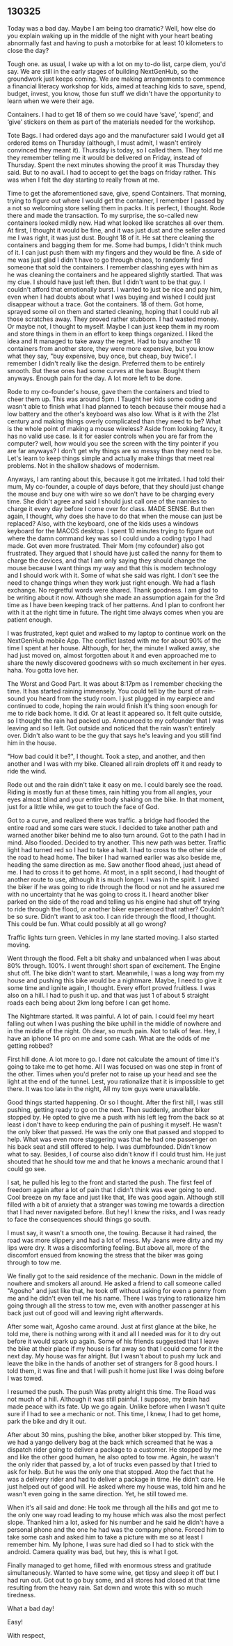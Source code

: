 ## 130325

Today was a bad day. Maybe I am being too dramatic? Well, how else do you explain waking up in the middle of the night with your heart beating abnormally fast and having to push a motorbike for at least 10 kilometers to close the day?



Tough one. as usual, I wake up with a lot on my to-do list, carpe diem, you'd say. We are still in the early stages of building NextGenHub, so the groundwork just keeps coming. We are making arrangements to commence a financial literacy workshop for kids, aimed at teaching kids to save, spend, budget, invest, you know, those fun stuff we didn't have the opportunity to learn when we were their age.


Containers. I had to get 18 of them so we could have ‘save’, ‘spend’, and ‘give’ stickers on them as part of the materials needed for the workshop.


Tote Bags. I had ordered days ago and the manufacturer said I would get all ordered items on Thursday (although, I must admit, I wasn't entirely convinced they meant it). Thursday is today, so I called them. They told me they remember telling me it would be delivered on Friday, instead of Thursday. Spent the next minutes showing the proof it was Thursday they said. But to no avail. I had to accept to get the bags on friday rather. This was when I felt the day starting to really frown at me.


Time to get the aforementioned save, give, spend Containers. That morning, trying to figure out where I would get the container, I remember I passed by a not so welcoming store selling them in packs. It is perfect, I thought. Rode there and made the transaction. To my surprise, the so-called new containers looked mildly new. Had what looked like scratches all over them. At first, I thought it would be fine, and it was just dust and the seller assured me I was right, it was just dust. Bought 18 of it. He sat there cleaning the containers and bagging them for me. Some had bumps, I didn't think much of it. I can just push them with my fingers and they would be fine. A side of me was just glad I didn't have to go through chaos, to randomly find someone that sold the containers. I remember classhing eyes with him as he was cleaning the containers and he appeared slightly startled. That was my clue. I should have just left then. But I didn't want to be that guy. I couldn't afford that emotionally burst. I wanted to just be nice and pay him, even when I had doubts about what I was buying and wished I could just disappear without a trace. Got the containers. 18 of them. Got home, sprayed some oil on them and started cleaning, hoping that I could rub all those scratches away. They proved rather stubborn. I had wasted money. Or maybe not, I thought to myself. Maybe I can just keep them in my room and store things in them in an effort to keep things organized. I liked the idea and It managed to take away the regret. Had to buy another 18  containers from another store, they were more expensive, but you know what they say, "buy expensive, buy once, but cheap, buy twice". I remember I didn't really like the design. Preferred them to be entirely smooth. But these ones had some curves at the base. Bought them anyways. Enough pain for the day. A lot more left to be done.


Rode to my co-founder's house, gave them the containers and tried to cheer them up. This was around 5pm. I Taught her kids some coding and wasn't able to finish what I had planned to teach because their mouse had a low battery and the other's keyboard was also low. What is it with the 21st century and making things overly complicated than they need to be? What is the whole point of making a mouse wireless? Aside from looking fancy, it has no valid use case. Is it for easier controls when you are far from the computer? well, how would you see the screen with the tiny pointer if you are far anyways? I don't get why things are so messy than they need to be. Let's learn to keep things simple and actually make things that meet real problems. Not in the shallow shadows of modernism.


Anyways, I am ranting about this, because it got me irritated.  I had told their mum, My co-founder, a couple of days before, that they should just change the mouse and buy one with wire so we don't have to be charging every time. She didn't agree and said I should just call one of the nannies to charge it every day before I come over for class. MADE SENSE. But then again, I thought, why does she have to do that when the mouse can just be replaced? Also, with the keyboard, one of the kids uses a windows keyboard for the MACOS desktop. I spent 10 minutes trying to figure out where the damn command key was so I could undo a coding typo I had made. Got even more frustrated. Their Mom (my cofounder) also got frustrated. They argued that I should have just called the nanny for them to charge the devices, and that I am only saying they should change the mouse because I want things my way and that this is modern technology and I should work with it. Some of what she said was right. I don't see the need to change things when they work just right enough. We had a flash exchange. No regretful words were shared. Thank goodness. I am glad to be writing about it now. Although she made an assumption again for the 3rd time as I have been keeping track of her patterns. And I plan to confront her with it at the right time in future.  The right time always comes when you are patient enough.


I was frustrated, kept quiet and walked to my laptop to continue work on the NextGenHub mobile App. The conflict lasted with me for about 90% of the time I spent at her house.  Although, for her, the minute I walked away, she had just moved on, almost forgotten about it and even approached me to share the newly discovered goodnews with so much excitement in her eyes. haha. You gotta love her.


The Worst and Good Part. It was about 8:17pm as I remember checking the time. It has started raining immensely. You could tell by the  burst of rain-sound you heard from the study room. I just plugged in my earpiece and continued to code, hoping the rain would finish it's thing soon enough for me to ride back home.
It did. Or at least it appeared so. It felt quite outside, so I thought the rain had packed up. Announced to my cofounder that I was leaving and so I left. Got outside and noticed that the rain wasn't entirely over. Didn't also want to be the guy that says he's leaving and you still find him in the house.


"How bad could it be?", I thought. Took a step, and another, and then another and I was with my bike. Cleaned all rain droplets off it and ready to ride the wind.


Rode out and the rain didn't take it easy on me. I could barely see the road. Riding is mostly fun at these times, rain hitting you from all angles, your eyes almost blind and your entire body shaking on the bike. In that moment, just for a little while, we get to touch the face of God. 


Got to a curve, and realized there was traffic. a bridge had flooded the entire road and some cars were stuck. I decided to take another path and warned another biker behind me to also turn around. Got to the path I had in mind. Also flooded. Decided to try another. This new path was better. Traffic light had turned red so I had to take a halt. I had to cross to the other side of the road to head home. The biker I had warned earlier was also beside me, heading the same direction as me. Saw another flood ahead, just ahead of me. I had to cross it to get home. At most, in a split second, I had thought of another route to use, although it is much longer. I was in the spirit. I asked the biker if he was going to ride through the flood or not and he assured me with no uncertainty that he was going to cross it.  I heard another biker parked on the side of the road and telling us his engine had shut off trying to ride through the flood, or another biker experienced that rather? Couldn’t be so sure. Didn't want to ask too. I can ride through the flood, I thought. This could be fun. What could possibly at all go wrong?


Traffic lights turn green. Vehicles in my lane started moving. I also started moving.


Went through the flood. Felt a bit shaky and unbalanced when I was about 80% through. 100%. I went through! short span of excitement. The Engine shut off. The bike didn't want to start. Meanwhile, I was a long way from my house and pushing this bike would be a nightmare. Maybe, I need to give it some time and ignite again, I thought. Every effort proved fruitless. I was also on a hill. I had to push it up. and that was just 1 of about 5 straight roads each being about 2km long before I can get home.


The Nightmare started.
It was painful. A lot of pain. I could feel my heart falling out when I was pushing the bike uphill in the middle of nowhere and in the middle of the night. Oh dear, so much pain. Not to talk of fear. Hey, I have an iphone 14 pro on me and some cash. What are the odds of me getting robbed?


First hill done. A lot more to go. I dare not calculate the amount of time it's going to take me to get home. All I was focused on was one step in front of the other. Times when you'd prefer not to raise up your head and see the light at the end of the tunnel. Lest, you rationalize that it is impossible to get there. It was too late in the night, All my tow guys were unavailable.


Good things started happening. Or so I thought.
After the first hill, I was still pushing, getting ready to go on the next. Then suddenly, another biker stopped by. He opted to give me a push with his left leg from the back so at least i don't have to keep enduring the pain of pushing it myself. He wasn't the only biker that passed. He was the only one that passed and stopped to help. What was even more staggering was that he had one passenger on his back seat and still offered to help. I was dumbfounded. Didn't know what to say. Besides, I of course also didn't know if I could trust him. He just shouted that he should tow me and that he knows a mechanic around that I could go see.


I sat, he pulled his leg to the front and started the push. The first feel of freedom again after a lot of pain that I didn't think was ever going to end. Cool breeze on my face and just like that, life was good again. Although still filled with a bit of anxiety that a stranger was towing me towards a direction that I had never navigated before. But hey! I knew the risks, and I was ready to face the consequences should things go south.


I must say, it wasn't a smooth one, the towing. Because it had rained, the road was more slippery and had a lot of mess. My Jeans were dirty and my lips were dry. It was a discomforting feeling. But above all, more of the discomfort ensued from knowing the stress that the biker was going through to tow me.


We finally got to the said residence of the mechanic. Down in the middle of nowhere and smokers all around. He asked a friend to call someone called "Agosho" and just like that, he took off without asking for even a penny from me and he didn't even tell me his name. There I was trying to rationalize him going through all the stress to tow me, even with another passenger at his back just out of good will and leaving right afterwards.




After some wait, Agosho came around. Just at first glance at the bike, he told me, there is nothing wrong with it and all I needed was for it to dry out before it would spark up again. Some of his friends suggested that I leave the bike at their place if my house is far away so that I could come for it the next day. My house was far alright. But I wasn't about to push my luck and leave the bike in the hands of another set of strangers for 8 good hours. I told them, it was fine and that I will push it home just like I was doing before I was towed. 




I resumed the push. The push Was pretty alright this time. The Road was not much of a hill. Although it was still painful. I suppose, my brain had made peace with its fate.  Up we go again. Unlike before when I wasn't quite sure if I had to see a mechanic or not. This time, I knew, I had to get home, park the bike and dry it out.


After about 30 mins, pushing the bike, another biker stopped by. This time, we had a yango delivery bag at the back which screamed that he was a dispatch rider going to deliver a package to a customer. He stopped by me and like the other good human, he also opted to tow me. Again, he wasn't the only rider that passed by, a lot of trucks even passed by that I tried to ask for help. But he was the only one that stopped. Atop the fact that he was a delivery rider and had to deliver a package in time. He didn't care. He just helped out of good will. He asked where my house was, told him and he wasn't even going in the same direction. Yet, he still towed me.




When it's all said and done:
He took me through all the hills and got me to the only one way road leading to my house which was also the most perfect slope.
Thanked him a lot, asked for his number and he said he didn't have a personal phone and the one he had was the company phone. Forced him to take some cash and asked him to take a picture with me so at least I remember him. My Iphone, I was sure had died so I had to stick with the android. Camera quality was bad, but hey, this is what I got.




Finally managed to get home, filled with enormous stress and gratitude simultaneously. Wanted to have some wine, get tipsy and sleep it off but I had run out. Got out to go buy some, and all stores had closed at that time resulting from the heavy rain. Sat down and wrote this with so much tiredness.


What a bad day!




Easy!




With respect,






